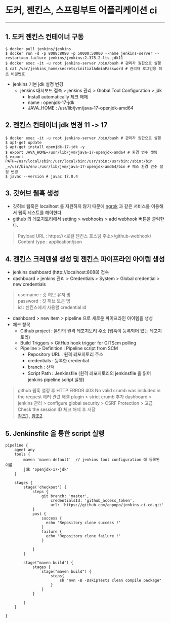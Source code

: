 # 도커, 젠킨스, 스프링부트 어플리케이션 ci

---
## 1. 도커 젠킨스 컨테이너 구동
``` shell
$ docker pull jenkins/jenkins
$ docker run -d -p 8088:8080 -p 50000:50000 --name jenkins-server --restart=on-failure jenkins/jenkins:2.375.2-lts-jdk11
$ docker exec -it -u root jenkins-server /bin/bash # 관리자 권한으로 실행
$ cat /var/jenkins_home/secrets/initialAdminPassword # 관리자 로그인용 최초 비밀번호
```

- jenkins 기본 jdk 설정 변경
  - jenkins 대시보드 접속 > jenkins 관리 > Global Tool Configuration > jdk 
    - Install automatically 체크 해제
    - name : openjdk-17-jdk
    - JAVA_HOME : /usr/lib/jvm/java-17-openjdk-amd64

## 2. 젠킨스 컨테이너 jdk 변경 11 -> 17
``` shell
$ docker exec -it -u root jenkins-server /bin/bash # 관리자 권한으로 실행
$ apt-get update
$ apt-get install openjdk-17-jdk -y
$ export JAVA_HOME=/usr/lib/jvm/java-17-openjdk-amd64 # 환경 변수 셋팅
$ export PATH=/usr/local/sbin:/usr/local/bin:/usr/sbin:/usr/bin:/sbin:/bin
_=/usr/bin/env:/usr/lib/jvm/java-17-openjdk-amd64/bin # 패스 환경 변수 설정 변경
$ javac --version # javac 17.0.4
```
 
## 3. 깃허브 웹훅 생성
- 깃허브 웹훅은 localhost 를 지원하지 않기 때문에 [ngrok](https://ngrok.com/) 과 같은 서비스를 이용해서 웹훅 테스트를 해야한다.
- github 의 레포지토리에서 setting > webhooks > add webhook 버튼을 클릭한다.
>
> Payload URL : https://<로컬 젠킨스 호스팅 주소>/github-webhook/\
> Content type : application/json
>

## 4. 젠킨스 크레덴셜 생성 및 젠킨스 파이프라인 아이템 생성
- jenkins dashboard (http://localhost:8088) 접속
- dashboard > jenkins 관리 > Credentials > System > Global credential > new credentials
>
> username : 깃 허브 유저 명\
> password : 깃 허브 토큰 명\
> id : 젠킨스에서 사용할 credential id
> 

- dashboard > new item > pipeline 으로 새로운 파이프라인 아이템을 생성
- 체크 항목
  - Github project : 본인의 원격 레포지토리 주소 (웹훅이 등록되어 있는 레포지토리)
  - Build Triggers > GitHub hook trigger for GITScm polling
  - Pipeline > Definition : Pipeline script from SCM
    - Repository URL : 원격 레포지토리 주소
    - credentials : 등록한 credential
    - branch : 선택
    - Script Path : Jenkinsfile (원격 레포지토리의 jenkinsfile 을 읽어 jenkins pipeline script 실행)

>
> github 웹훅 설정 후 
> HTTP ERROR 403 No valid crumb was included in the request 에러 관련 해결
> plugin > strict crumb 추가
> dashboard > jenkins 관리 > configure global security > CSRF Protection > 고급 
>   Check the session ID 체크 해제 후 저장
> \
> [참조1](https://blog.mglee.dev/blog/jenkins-403-no-valid-crumb-%EC%97%90%EB%9F%AC-%EB%A6%AC%ED%8F%AC%ED%8A%B8)
> , [참조2](https://honeyinfo7.tistory.com/293)
>

## 5. Jenkinsfile 을 통한 script 실행
```shell
pipeline {
    agent any
    tools {
        maven 'maven default'  // jenkins tool configuration 에 등록된 이름
        jdk 'openjdk-17-jdk'
    }

    stages {
        stage('checkout') {
            steps {
                git branch: 'master',
                    credentialsId: 'github_access_token',
                    url: 'https://github.com/anpopo/jenkins-ci-cd.git'
            }
            post {
                success {
                  echo 'Repository clone success !'
                }
                failure {
                  echo 'Repository clone failure !'
                }

            }
        }

        stage("maven build") {
            stages {
                stage("maven build") {
                    steps{
                        sh "mvn -B -DskipTests clean compile package"
                    }
                }
            }

        }
    }

}
```

